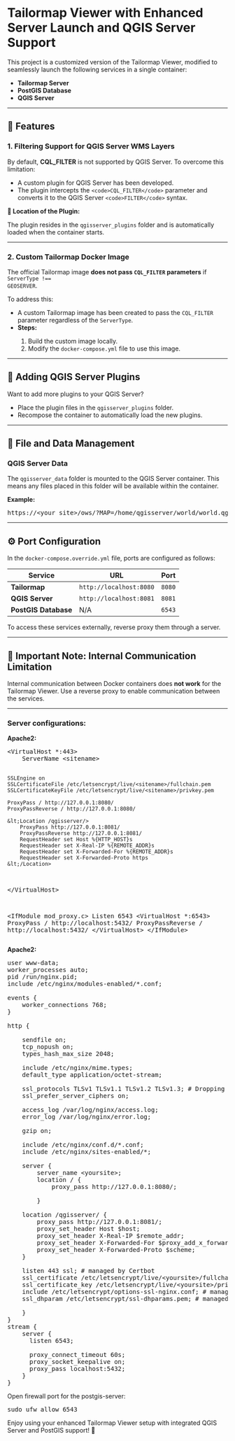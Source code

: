 # Tailormap Viewer with Enhanced Server Launch and QGIS Server Support

This project is a customized version of the Tailormap Viewer, modified to seamlessly launch the following services in a single container:  

- **Tailormap Server**  
- **PostGIS Database**  
- **QGIS Server**

---

## 🚀 Features  

### 1. **Filtering Support for QGIS Server WMS Layers**  
By default, **CQL_FILTER** is not supported by QGIS Server. To overcome this limitation:  

- A custom plugin for QGIS Server has been developed.  
- The plugin intercepts the `<code>CQL_FILTER</code>` parameter and converts it to the QGIS Server `<code>FILTER</code>` syntax.  

<p><strong>📂 Location of the Plugin:</strong></p>  
<p>The plugin resides in the <code>qgisserver_plugins</code> folder and is automatically loaded when the container starts.</p>

---

### 2. **Custom Tailormap Docker Image**  
The official Tailormap image <strong>does not pass <code>CQL_FILTER</code> parameters</strong> if <code>ServerType !== GEOSERVER</code>.  

<p>To address this:</p>  
<ul>
  <li>A custom Tailormap image has been created to pass the <code>CQL_FILTER</code> parameter regardless of the <code>ServerType</code>.</li>
  <li><strong>Steps:</strong></li>
  <ol>
    <li>Build the custom image locally.</li>
    <li>Modify the <code>docker-compose.yml</code> file to use this image.</li>
  </ol>
</ul>

---

## 🔧 Adding QGIS Server Plugins  
<p>Want to add more plugins to your QGIS Server?</p>
<ul>
  <li>Place the plugin files in the <code>qgisserver_plugins</code> folder.</li>
  <li>Recompose the container to automatically load the new plugins.</li>
</ul>

---

## 📂 File and Data Management  

### QGIS Server Data
<p>The <code>qgisserver_data</code> folder is mounted to the QGIS Server container. This means any files placed in this folder will be available within the container.</p>  

<p><strong>Example:</strong></p>
<pre>
https://&lt;your_site&gt;/ows/?MAP=/home/qgisserver/world/world.qgs
</pre>

---

## ⚙️ Port Configuration  

<p>In the <code>docker-compose.override.yml</code> file, ports are configured as follows:</p>  

<table>
  <thead>
    <tr>
      <th>Service</th>
      <th>URL</th>
      <th>Port</th>
    </tr>
  </thead>
  <tbody>
    <tr>
      <td><strong>Tailormap</strong></td>
      <td><code>http://localhost:8080</code></td>
      <td><code>8080</code></td>
    </tr>
    <tr>
      <td><strong>QGIS Server</strong></td>
      <td><code>http://localhost:8081</code></td>
      <td><code>8081</code></td>
    </tr>
    <tr>
      <td><strong>PostGIS Database</strong></td>
      <td>N/A</td>
      <td><code>6543</code></td>
    </tr>
  </tbody>
</table>

<p>To access these services externally, reverse proxy them through a server.</p>

---

## 🛑 Important Note: Internal Communication Limitation  
Internal communication between Docker containers does <strong>not work</strong> for the Tailormap Viewer. Use a reverse proxy to enable communication between the services.

---

### Server configurations:

<p><strong>Apache2:</strong></p>
<pre>
&lt;VirtualHost *:443>
    ServerName &lt;sitename>

    SSLEngine on
    SSLCertificateFile /etc/letsencrypt/live/<sitename>/fullchain.pem
    SSLCertificateKeyFile /etc/letsencrypt/live/<sitename>/privkey.pem

    ProxyPass / http://127.0.0.1:8080/
    ProxyPassReverse / http://127.0.0.1:8080/

    &lt;Location /qgisserver/>
        ProxyPass http://127.0.0.1:8081/
        ProxyPassReverse http://127.0.0.1:8081/
        RequestHeader set Host %{HTTP_HOST}s
        RequestHeader set X-Real-IP %{REMOTE_ADDR}s
        RequestHeader set X-Forwarded-For %{REMOTE_ADDR}s
        RequestHeader set X-Forwarded-Proto https
    &lt;/Location>
&lt;/VirtualHost>

&lt;IfModule mod_proxy.c>
    Listen 6543
    &lt;VirtualHost *:6543>
        ProxyPass / http://localhost:5432/
        ProxyPassReverse / http://localhost:5432/
    &lt;/VirtualHost>
&lt;/IfModule></pre>

<p><strong>Apache2:</strong></p>

<pre>
user www-data;
worker_processes auto;
pid /run/nginx.pid;
include /etc/nginx/modules-enabled/*.conf;

events {
	worker_connections 768;
}

http {

	sendfile on;
	tcp_nopush on;
	types_hash_max_size 2048;

	include /etc/nginx/mime.types;
	default_type application/octet-stream;

	ssl_protocols TLSv1 TLSv1.1 TLSv1.2 TLSv1.3; # Dropping SSLv3, ref: POODLE
	ssl_prefer_server_ciphers on;

	access_log /var/log/nginx/access.log;
	error_log /var/log/nginx/error.log;

	gzip on;

	include /etc/nginx/conf.d/*.conf;
	include /etc/nginx/sites-enabled/*;

	server {
		server_name &lt;yoursite>;
		location / {
			proxy_pass http://127.0.0.1:8080/;

		}
	
	location /qgisserver/ {
        proxy_pass http://127.0.0.1:8081/;
        proxy_set_header Host $host;
        proxy_set_header X-Real-IP $remote_addr;
        proxy_set_header X-Forwarded-For $proxy_add_x_forwarded_for;
        proxy_set_header X-Forwarded-Proto $scheme;
    }

    listen 443 ssl; # managed by Certbot
    ssl_certificate /etc/letsencrypt/live/&lt;yoursite>/fullchain.pem; # managed by Certbot
    ssl_certificate_key /etc/letsencrypt/live/&lt;yoursite>/privkey.pem; # managed by Certbot
    include /etc/letsencrypt/options-ssl-nginx.conf; # managed by Certbot
    ssl_dhparam /etc/letsencrypt/ssl-dhparams.pem; # managed by Certbot

	}
}
stream {
    server {
      listen 6543;
    
      proxy_connect_timeout 60s;
      proxy_socket_keepalive on;
      proxy_pass localhost:5432;
    }
}
</pre>

Open firewall port for the postgis-server: 
<pre>sudo ufw allow 6543</pre>

<p>Enjoy using your enhanced Tailormap Viewer setup with integrated QGIS Server and PostGIS support! 🎉</p>
